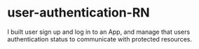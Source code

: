 # user-authentication-RN
I built user sign up  and log in to an App, and manage that users authentication status to communicate with protected resources.
